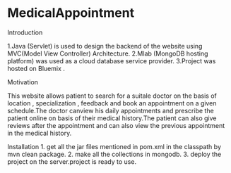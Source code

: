 # MedicalAppointment
Introduction

1.Java (Servlet) is used to design the backend of the website using MVC(Model View Controller) Architecture.
2.Mlab (MongoDB hosting platform) was used as a cloud database service provider.
3.Project was hosted on Bluemix .

Motivation

This website allows patient to search for a suitale doctor on the basis of location , specialization , feedback and book an appointment on a given schedule.The doctor canview his daily appointments and prescribe the patient online on basis of their medical history.The patient can also give reviews after the appointment and can also view the previous appointment in the medical history.

Installation 1. get all the jar files mentioned in pom.xml in the classpath by mvn clean package. 2. make all the collections in mongodb. 3. deploy the project on the server.project is ready to use.
